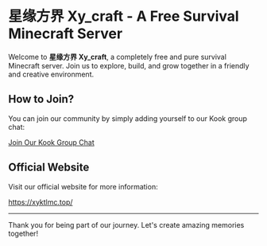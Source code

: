 </head>
<body>
  <div class="container">
    <h1>星缘方界 Xy_craft - A Free Survival Minecraft Server</h1>
    <p>Welcome to <strong>星缘方界 Xy_craft</strong>, a completely free and pure survival Minecraft server. Join us to explore, build, and grow together in a friendly and creative environment.</p>
    
<h2>How to Join?</h2>
    <p>You can join our community by simply adding yourself to our Kook group chat:</p>
    <p><a href="https://kook.vip/EEdWDv" target="_blank">Join Our Kook Group Chat</a></p>
    <h2>Official Website</h2>
    <p>Visit our official website for more information:</p>
    <p><a href="https://xyktlmc.top/" target="_blank">https://xyktlmc.top/</a></p>
    <hr>
        <p>Thank you for being part of our journey. Let's create amazing memories together!</p>
    
  
    

    



  </div>
</body>
</html>

